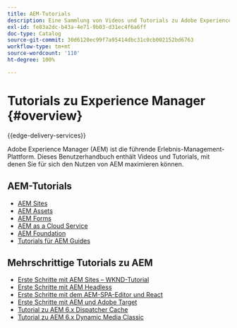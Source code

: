 ```yaml
---
title: AEM-Tutorials
description: Eine Sammlung von Videos und Tutorials zu Adobe Experience Manager.
exl-id: fe83a2dc-b43a-4e71-9b03-d31ec4f6a6ff
doc-type: Catalog
source-git-commit: 30d6120ec99f7a95414dbc31c0cb002152bd6763
workflow-type: tm+mt
source-wordcount: '110'
ht-degree: 100%

---
```


# Tutorials zu Experience Manager {#overview}

{{edge-delivery-services}}

Adobe Experience Manager (AEM) ist die führende Erlebnis-Management-Plattform. Dieses Benutzerhandbuch enthält Videos und Tutorials, mit denen Sie für sich den Nutzen von AEM maximieren können.

## AEM-Tutorials

+ [AEM Sites](https://experienceleague.adobe.com/docs/experience-manager-learn/sites/overview.html?lang=de)
+ [AEM Assets](https://experienceleague.adobe.com/docs/experience-manager-learn/assets/overview.html?lang=de)
+ [AEM Forms](https://experienceleague.adobe.com/docs/experience-manager-learn/forms/overview.html?lang=de)
+ [AEM as a Cloud Service](https://experienceleague.adobe.com/docs/experience-manager-learn/cloud-service/overview.html?lang=de)
+ [AEM Foundation](https://experienceleague.adobe.com/docs/experience-manager-learn/foundation/overview.html?lang=de)
+ [Tutorials für AEM Guides](https://experienceleague.adobe.com/docs/experience-manager-guides-learn/tutorials/overview.html?lang=de)

## Mehrschrittige Tutorials zu AEM

+ [Erste Schritte mit AEM Sites – WKND-Tutorial](https://experienceleague.adobe.com/docs/experience-manager-learn/getting-started-wknd-tutorial-develop/overview.html?lang=de)
+ [Erste Schritte mit AEM Headless](https://experienceleague.adobe.com/docs/experience-manager-learn/getting-started-with-aem-headless/overview.html?lang=de)
+ [Erste Schritte mit dem AEM-SPA-Editor und React](https://experienceleague.adobe.com/docs/experience-manager-learn/spa-react-tutorial/overview.html?lang=de)
+ [Erste Schritte mit AEM und Adobe Target](https://experienceleague.adobe.com/docs/experience-manager-learn/aem-target-tutorial/overview.html?lang=de)
+ [Tutorial zu AEM 6.x Dispatcher Cache](https://experienceleague.adobe.com/docs/experience-manager-learn/dispatcher-tutorial/overview.html?lang=de)
+ [Tutorial zu AEM 6.x Dynamic Media Classic](https://experienceleague.adobe.com/docs/experience-manager-learn/dynamic-media-classic-tutorial/overview.html?lang=de)
